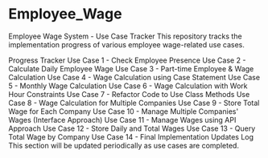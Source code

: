 # Employee_Wage
Employee Wage System - Use Case Tracker
This repository tracks the implementation progress of various employee wage-related use cases.

Progress Tracker
 Use Case 1 - Check Employee Presence
 Use Case 2 - Calculate Daily Employee Wage
 Use Case 3 - Part-time Employee & Wage Calculation
 Use Case 4 - Wage Calculation using Case Statement
 Use Case 5 - Monthly Wage Calculation
 Use Case 6 - Wage Calculation with Work Hour Constraints
 Use Case 7 - Refactor Code to Use Class Methods
 Use Case 8 - Wage Calculation for Multiple Companies
 Use Case 9 - Store Total Wage for Each Company
 Use Case 10 - Manage Multiple Companies' Wages (Interface Approach)
 Use Case 11 - Manage Wages using API Approach
 Use Case 12 - Store Daily and Total Wages
 Use Case 13 - Query Total Wage by Company
 Use Case 14 - Final Implementation
Updates Log
This section will be updated periodically as use cases are completed.